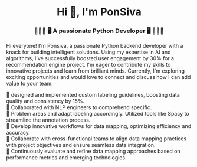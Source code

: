 

<h1 align="center">Hi 👋, I'm PonSiva</h1>
<h3 align="center">👨🏻‍💻 🖥️  A passionate Python Developer 🖥️ 👨🏻‍💻</h3>
<p>Hi everyone! I'm Ponsiva, a passionate Python backend developer with a knack for building intelligent solutions. Using my expertise in
AI and algorithms, I've successfully boosted user engagement by 30% for a recommendation engine project. I'm eager to contribute my
skills to innovative projects and learn from brilliant minds. Currently, I'm exploring exciting opportunities and would love to connect
and discuss how I can add value to your team.</p>

<p>🌟 designed and implemented custom labeling guidelines, boosting data quality and consistency by 15%.
  <br>
  🌟 Collaborated with NLP engineers to comprehend specific. <br>
🌟 Problem areas and adapt labeling accordingly. Utilized tools like Spacy to streamline the annotation
process. <br>
🌟 Develop innovative workflows for data mapping, optimizing
efficiency and accuracy. <br>
🌟 Collaborate with cross-functional teams to align data
mapping practices with project objectives and ensure
seamless data integration. <br>
🌟 Continuously evaluate and refine data mapping approaches
based on performance metrics and emerging technologies.
</p>
